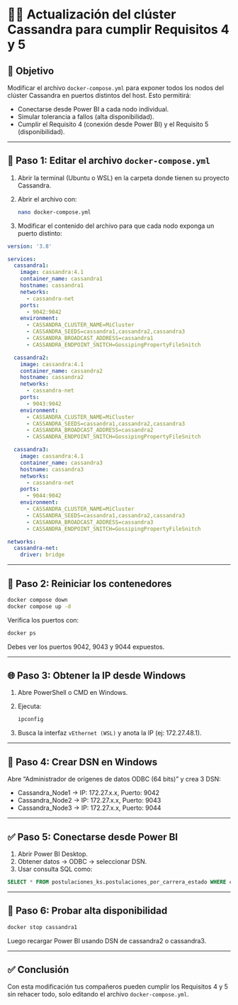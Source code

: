 
# 🧑‍💻 Actualización del clúster Cassandra para cumplir Requisitos 4 y 5

## 🎯 Objetivo

Modificar el archivo `docker-compose.yml` para exponer todos los nodos del clúster Cassandra en puertos distintos del host. Esto permitirá:

- Conectarse desde Power BI a cada nodo individual.
- Simular tolerancia a fallos (alta disponibilidad).
- Cumplir el Requisito 4 (conexión desde Power BI) y el Requisito 5 (disponibilidad).

---

## 📁 Paso 1: Editar el archivo `docker-compose.yml`

1. Abrir la terminal (Ubuntu o WSL) en la carpeta donde tienen su proyecto Cassandra.
2. Abrir el archivo con:

   ```bash
   nano docker-compose.yml
   ```

3. Modificar el contenido del archivo para que cada nodo exponga un puerto distinto:

```yaml
version: '3.8'

services:
  cassandra1:
    image: cassandra:4.1
    container_name: cassandra1
    hostname: cassandra1
    networks:
      - cassandra-net
    ports:
      - 9042:9042
    environment:
      - CASSANDRA_CLUSTER_NAME=MiCluster
      - CASSANDRA_SEEDS=cassandra1,cassandra2,cassandra3
      - CASSANDRA_BROADCAST_ADDRESS=cassandra1
      - CASSANDRA_ENDPOINT_SNITCH=GossipingPropertyFileSnitch

  cassandra2:
    image: cassandra:4.1
    container_name: cassandra2
    hostname: cassandra2
    networks:
      - cassandra-net
    ports:
      - 9043:9042
    environment:
      - CASSANDRA_CLUSTER_NAME=MiCluster
      - CASSANDRA_SEEDS=cassandra1,cassandra2,cassandra3
      - CASSANDRA_BROADCAST_ADDRESS=cassandra2
      - CASSANDRA_ENDPOINT_SNITCH=GossipingPropertyFileSnitch

  cassandra3:
    image: cassandra:4.1
    container_name: cassandra3
    hostname: cassandra3
    networks:
      - cassandra-net
    ports:
      - 9044:9042
    environment:
      - CASSANDRA_CLUSTER_NAME=MiCluster
      - CASSANDRA_SEEDS=cassandra1,cassandra2,cassandra3
      - CASSANDRA_BROADCAST_ADDRESS=cassandra3
      - CASSANDRA_ENDPOINT_SNITCH=GossipingPropertyFileSnitch

networks:
  cassandra-net:
    driver: bridge
```

---

## 💾 Paso 2: Reiniciar los contenedores

```bash
docker compose down
docker compose up -d
```

Verifica los puertos con:

```bash
docker ps
```

Debes ver los puertos 9042, 9043 y 9044 expuestos.

---

## 🌐 Paso 3: Obtener la IP desde Windows

1. Abre PowerShell o CMD en Windows.
2. Ejecuta:

   ```powershell
   ipconfig
   ```

3. Busca la interfaz `vEthernet (WSL)` y anota la IP (ej: 172.27.48.1).

---

## 📌 Paso 4: Crear DSN en Windows

Abre “Administrador de orígenes de datos ODBC (64 bits)” y crea 3 DSN:

- Cassandra_Node1 → IP: 172.27.x.x, Puerto: 9042
- Cassandra_Node2 → IP: 172.27.x.x, Puerto: 9043
- Cassandra_Node3 → IP: 172.27.x.x, Puerto: 9044

---

## ✅ Paso 5: Conectarse desde Power BI

1. Abrir Power BI Desktop.
2. Obtener datos → ODBC → seleccionar DSN.
3. Usar consulta SQL como:

```sql
SELECT * FROM postulaciones_ks.postulaciones_por_carrera_estado WHERE carrera = 'MEDICINA' AND estado = 'SI';
```

---

## 🧪 Paso 6: Probar alta disponibilidad

```bash
docker stop cassandra1
```

Luego recargar Power BI usando DSN de cassandra2 o cassandra3.

---

## ✅ Conclusión

Con esta modificación tus compañeros pueden cumplir los Requisitos 4 y 5 sin rehacer todo, solo editando el archivo `docker-compose.yml`.

